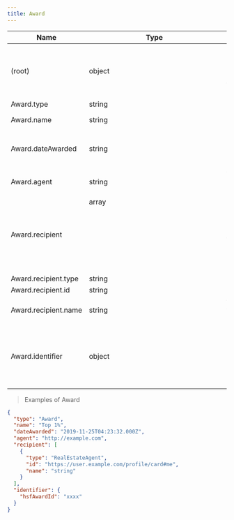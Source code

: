 ```yaml
---
title: Award
---
```

| Name | Type | Description |
|---|---|---|
| (root) | object | An honor bestowed on one or mote _recipients_ by the message _agent_ |
| Award.type | string | "AwardAction" |
| Award.name | string | name of the award |
| Award.dateAwarded | string | date the award was presented or announced. |
| Award.agent | string | the agent that presented the award |
| Award.recipient | array<object> | recipients of the award |
| Award.recipient.type | string | - |
| Award.recipient.id | string | - |
| Award.recipient.name | string | the name of the award recipient |
| Award.identifier | object | identifier assigned to a contact by the vendor who originally created the contact |

> Examples of Award

```json
{
  "type": "Award",
  "name": "Top 1%",
  "dateAwarded": "2019-11-25T04:23:32.000Z",
  "agent": "http://example.com",
  "recipient": [
    {
      "type": "RealEstateAgent",
      "id": "https://user.example.com/profile/card#me",
      "name": "string"
    }
  ],
  "identifier": {
    "hsfAwardId": "xxxx"
  }
}
```


